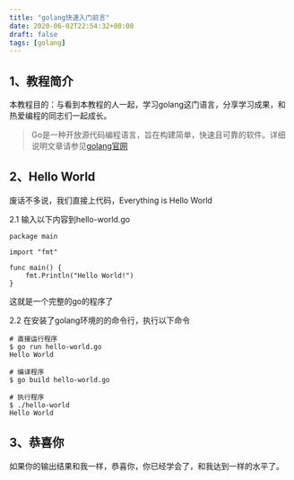 ```yaml
---
title: "golang快速入门前言"
date: 2020-06-02T22:54:32+08:00
draft: false
tags: [golang]
---
```


## 1、教程简介

本教程目的：与看到本教程的人一起，学习golang这门语言，分享学习成果，和热爱编程的同志们一起成长。

>Go是一种开放源代码编程语言，旨在构建简单，快速且可靠的软件。详细说明文章请参见[golang官网](https://golang.org/)

## 2、Hello World

废话不多说，我们直接上代码，Everything is Hello World

2.1 输入以下内容到hello-world.go
```
package main

import "fmt"

func main() {
    fmt.Println("Hello World!")
}
```
这就是一个完整的go的程序了

2.2 在安装了golang环境的的命令行，执行以下命令
```
# 直接运行程序
$ go run hello-world.go 
Hello World

# 编译程序
$ go build hello-world.go 

# 执行程序
$ ./hello-world 
Hello World
```


## 3、恭喜你

如果你的输出结果和我一样，恭喜你，你已经学会了，和我达到一样的水平了。


